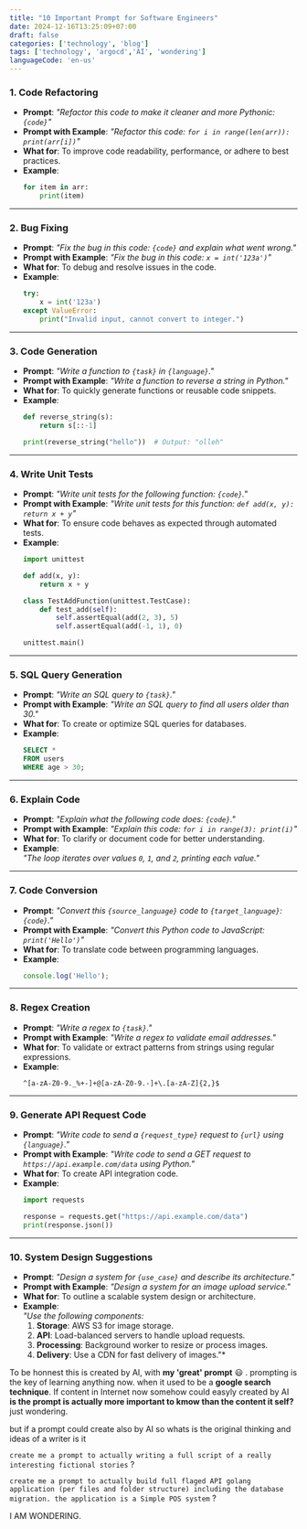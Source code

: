 ```yaml
---
title: "10 Important Prompt for Software Engineers"
date: 2024-12-16T13:25:09+07:00
draft: false
categories: ['technology', 'blog']
tags: ['technology', 'argocd','AI', 'wondering']
languageCode: 'en-us'
---
```


### 1. **Code Refactoring**  
- **Prompt**: *"Refactor this code to make it cleaner and more Pythonic: `{code}`"*  
- **Prompt with Example**: *"Refactor this code: ```for i in range(len(arr)): print(arr[i])```"*  
- **What for**: To improve code readability, performance, or adhere to best practices.  
- **Example**:  
    ```python  
    for item in arr:  
        print(item)  
    ```

---

### 2. **Bug Fixing**  
- **Prompt**: *"Fix the bug in this code: `{code}` and explain what went wrong."*  
- **Prompt with Example**: *"Fix the bug in this code: ```x = int('123a')```"*  
- **What for**: To debug and resolve issues in the code.  
- **Example**:  
    ```python  
    try:  
        x = int('123a')  
    except ValueError:  
        print("Invalid input, cannot convert to integer.")  
    ```

---

### 3. **Code Generation**  
- **Prompt**: *"Write a function to `{task}` in `{language}`."*  
- **Prompt with Example**: *"Write a function to reverse a string in Python."*  
- **What for**: To quickly generate functions or reusable code snippets.  
- **Example**:  
    ```python  
    def reverse_string(s):  
        return s[::-1]  

    print(reverse_string("hello"))  # Output: "olleh"  
    ```

---

### 4. **Write Unit Tests**  
- **Prompt**: *"Write unit tests for the following function: `{code}`."*  
- **Prompt with Example**: *"Write unit tests for this function: ```def add(x, y): return x + y```"*  
- **What for**: To ensure code behaves as expected through automated tests.  
- **Example**:  
    ```python  
    import unittest  

    def add(x, y):  
        return x + y  

    class TestAddFunction(unittest.TestCase):  
        def test_add(self):  
            self.assertEqual(add(2, 3), 5)  
            self.assertEqual(add(-1, 1), 0)  

    unittest.main()  
    ```

---

### 5. **SQL Query Generation**  
- **Prompt**: *"Write an SQL query to `{task}`."*  
- **Prompt with Example**: *"Write an SQL query to find all users older than 30."*  
- **What for**: To create or optimize SQL queries for databases.  
- **Example**:  
    ```sql  
    SELECT *  
    FROM users  
    WHERE age > 30;  
    ```

---

### 6. **Explain Code**  
- **Prompt**: *"Explain what the following code does: `{code}`."*  
- **Prompt with Example**: *"Explain this code: ```for i in range(3): print(i)```"*  
- **What for**: To clarify or document code for better understanding.  
- **Example**:  
    *"The loop iterates over values `0`, `1`, and `2`, printing each value."*

---

### 7. **Code Conversion**  
- **Prompt**: *"Convert this `{source_language}` code to `{target_language}`: `{code}`."*  
- **Prompt with Example**: *"Convert this Python code to JavaScript: ```print('Hello')```"*  
- **What for**: To translate code between programming languages.  
- **Example**:  
    ```javascript  
    console.log('Hello');  
    ```

---

### 8. **Regex Creation**  
- **Prompt**: *"Write a regex to `{task}`."*  
- **Prompt with Example**: *"Write a regex to validate email addresses."*  
- **What for**: To validate or extract patterns from strings using regular expressions.  
- **Example**:  
    ```regex  
    ^[a-zA-Z0-9._%+-]+@[a-zA-Z0-9.-]+\.[a-zA-Z]{2,}$  
    ```

---

### 9. **Generate API Request Code**  
- **Prompt**: *"Write code to send a `{request_type}` request to `{url}` using `{language}`."*  
- **Prompt with Example**: *"Write code to send a GET request to `https://api.example.com/data` using Python."*  
- **What for**: To create API integration code.  
- **Example**:  
    ```python  
    import requests  

    response = requests.get("https://api.example.com/data")  
    print(response.json())  
    ```

---

### 10. **System Design Suggestions**  
- **Prompt**: *"Design a system for `{use_case}` and describe its architecture."*  
- **Prompt with Example**: *"Design a system for an image upload service."*  
- **What for**: To outline a scalable system design or architecture.  
- **Example**:  
    *"Use the following components:*  
    1. **Storage**: AWS S3 for image storage.  
    2. **API**: Load-balanced servers to handle upload requests.  
    3. **Processing**: Background worker to resize or process images.  
    4. **Delivery**: Use a CDN for fast delivery of images."*
    

To be honnest this is created by AI, with **my 'great' prompt** 😃 . prompting is the key of learning anything now. when it used to be a **google search technique**. 
If content in Internet now somehow could easyly created by AI **is the prompt is actually more important to kmow than the content it self?**
just wondering.

but if a prompt could create also by AI so whats is the original thinking and ideas of a writer is it 

`create me a prompt to actually writing a full script of a really interesting fictional stories` ?

`create me a prompt to actually build full flaged API golang application (per files and folder structure) including the database migration. the application is a Simple POS system` ?

I AM WONDERING.

